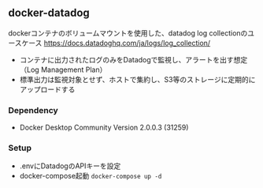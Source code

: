 ## docker-datadog
dockerコンテナのボリュームマウントを使用した、datadog log collectionのユースケース
https://docs.datadoghq.com/ja/logs/log_collection/
- コンテナに出力されたログのみをDatadogで監視し、アラートを出す想定（Log Management Plan）
- 標準出力は監視対象とせず、ホストで集約し、S3等のストレージに定期的にアップロードする

### Dependency
- Docker Desktop Community Version 2.0.0.3 (31259)

### Setup
- .envにDatadogのAPIキーを設定
- docker-compose起動
`docker-compose up -d`

